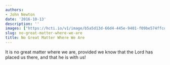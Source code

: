 ```yaml
---
authors:
- John Newton
date: '2016-10-13'
description: ''
images: ["https://hcti.io/v1/image/b5a5d13d-66d4-445e-9401-f09be574ffcd.png"]
slug: no-great-matter-where-we-are
title: No Great Matter Where We Are
---
```


It is no great matter where we are, provided we know that the Lord has placed us there, and that he is with us!